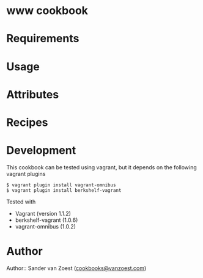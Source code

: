 # www cookbook

# Requirements

# Usage

# Attributes

# Recipes

# Development

This cookbook can be tested using vagrant, but it depends on the following vagrant plugins

```
$ vagrant plugin install vagrant-omnibus
$ vagrant plugin install berkshelf-vagrant
```

Tested with 
* Vagrant (version 1.1.2)
* berkshelf-vagrant (1.0.6)
* vagrant-omnibus (1.0.2)

# Author

Author:: Sander van Zoest (<cookbooks@vanzoest.com>)
